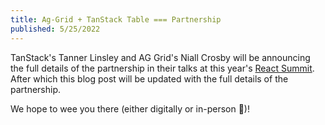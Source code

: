 ```yaml
---
title: Ag-Grid + TanStack Table === Partnership
published: 5/25/2022
---
```


TanStack's Tanner Linsley and AG Grid's Niall Crosby will be announcing the full details of the partnership in their talks at this year's [React Summit](https://reactsummit.com/amsterdam). After which this blog post will be updated with the full details of the partnership.

We hope to wee you there (either digitally or in-person 🙂)!
